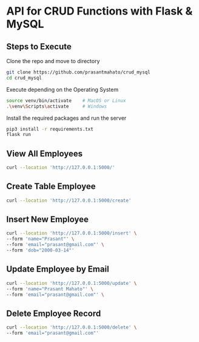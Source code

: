 # API for CRUD Functions with Flask &  MySQL

## Steps to Execute

Clone the repo and move to directory

```bash
git clone https://github.com/prasantmahato/crud_mysql
cd crud_mysql
```

Execute depending on the Operating System

```bash
source venv/bin/activate    # MacOS or Linux
.\venv\Scripts\activate     # Windows
```

Install the required packages and run the server

```bash
pip3 install -r requirements.txt
flask run
```

## View All Employees

```bash
curl --location 'http://127.0.0.1:5000/'
```

## Create Table Employee

```bash
curl --location 'http://127.0.0.1:5000/create'
```

## Insert New Employee

```bash
curl --location 'http://127.0.0.1:5000/insert' \
--form 'name="Prasant"' \
--form 'email="prasant@gmail.com"' \
--form 'dob="2000-03-14"'
```

## Update Employee by Email

```bash
curl --location 'http://127.0.0.1:5000/update' \
--form 'name="Prasant Mahato"' \
--form 'email="prasant@gmail.com"' \
```

## Delete Employee Record

```bash
curl --location 'http://127.0.0.1:5000/delete' \
--form 'email="prasant@gmail.com"'
```
